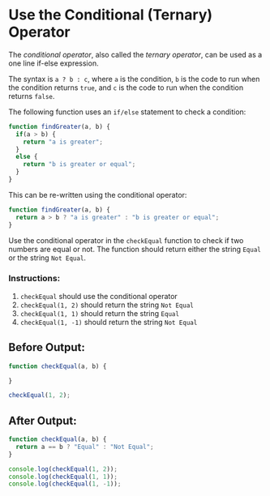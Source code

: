 # Use the Conditional (Ternary) Operator

The _conditional operator_, also called the _ternary operator_, can be used as a one line if-else expression.

The syntax is `a ? b : c`, where `a` is the condition, `b` is the code to run when the condition returns `true`, and `c` is the code to run when the condition returns `false`.

The following function uses an `if/else` statement to check a condition:

```javascript
function findGreater(a, b) {
  if(a > b) {
    return "a is greater";
  }
  else {
    return "b is greater or equal";
  }
}
```

This can be re-written using the conditional operator:

```javascript
function findGreater(a, b) {
  return a > b ? "a is greater" : "b is greater or equal";
}
```

Use the conditional operator in the `checkEqual` function to check if two numbers are equal or not. The function should return either the string `Equal` or the string `Not Equal`.

### Instructions:
1. `checkEqual` should use the conditional operator
2. `checkEqual(1, 2)` should return the string `Not Equal`
3. `checkEqual(1, 1)` should return the string `Equal`
4. `checkEqual(1, -1)` should return the string `Not Equal`

## Before Output:
```javascript
function checkEqual(a, b) {

}

checkEqual(1, 2);
```

## After Output:
```javascript
function checkEqual(a, b) {
  return a == b ? "Equal" : "Not Equal";
}

console.log(checkEqual(1, 2));
console.log(checkEqual(1, 1));
console.log(checkEqual(1, -1));
```